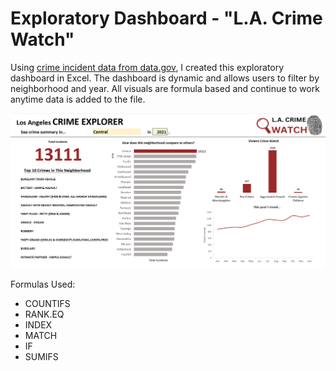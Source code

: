 # Exploratory Dashboard -  "L.A. Crime Watch"

Using [crime incident data from data.gov](https://catalog.data.gov/dataset/crime-data-from-2020-to-present), I created this exploratory dashboard in Excel. The dashboard is dynamic and allows users to filter by neighborhood and year. All visuals are formula based and continue to work anytime data is added to the file.

![DASHBOARD_SCREENSHOT](dashboard_screenshot.PNG)

Formulas Used:

- COUNTIFS
- RANK.EQ
- INDEX
- MATCH
- IF
- SUMIFS